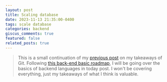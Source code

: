 ```yaml
---
layout: post
title: Scaling database 
date: 2023-11-13 21:35:00-0400
tags: scale database
categories: backend
giscus_comments: true
featured: false
related_posts: true
---
```


> This is a small continuation of my [previous post]() on my takeaways of Git. Following [this back-end basic roadmap](https://roadmap.sh/backend), I will be going over the basics of backend languages in today post. I won't be covering everything, just my takeaways of what I think is valuable.

